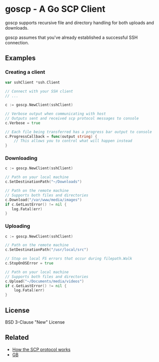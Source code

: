# goscp - A Go SCP Client 

goscp supports recursive file and directory handling for both uploads and downloads.
 
goscp assumes that you've already established a successful SSH connection. 

## Examples

### Creating a client

```go
var sshClient *ssh.Client
    
// Connect with your SSH client
// ...

c := goscp.NewClient(sshClient)

// Verbose output when communicating with host
// Outputs sent and received scp protocol messages to console
c.Verbose = true

// Each file being transferred has a progress bar output to console
c.ProgressCallback = func(output string) {
    // This allows you to control what will happen instead 
}

```

### Downloading
   
```go
c := goscp.NewClient(sshClient)

// Path on your local machine 
c.SetDestinationPath("~/Downloads")

// Path on the remote machine
// Supports both files and directories
c.Download("/var/www/media/images")
if c.GetLastError() != nil {
   log.Fatal(err)
}
```

### Uploading

```go
c := goscp.NewClient(sshClient)

// Path on the remote machine
c.SetDestinationPath("/usr/local/src")

// Stop on local FS errors that occur during filepath.Walk
c.StopOnOSError = true

// Path on your local machine
// Supports both files and directories
c.Upload("~/Documents/media/videos")
if c.GetLastError() != nil {
    log.Fatal(err)
}
```

## License
BSD 3-Clause "New" License

## Related

* [How the SCP protocol works][oracle-scp-how] 
* [GB][gb]

[gb]: http://getgb.io/
[oracle-scp-how]: https://blogs.oracle.com/janp/entry/how_the_scp_protocol_works

